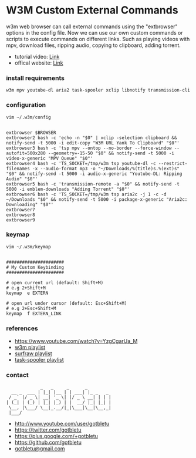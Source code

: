 # W3M Custom External Commands
w3m web browser can call external commands using the "extbrowser" options in the config file.
Now we can use our own custom commands or scripts to execute commands on different links.
Such as playing videos with mpv, download files, ripping audio, copying to clipboard, adding torrent.
* tutorial video: [Link](https://www.youtube.com/watch?v=YzgCgarUa_M)
* offical website: [Link](https://www.youtube.com/user/gotbletu)

### install requirements
    w3m mpv youtube-dl aria2 task-spooler xclip libnotify transmission-cli

### configuration
    vim ~/.w3m/config
    

    extbrowser $BROWSER
    extbrowser2 bash -c 'echo -n "$0" | xclip -selection clipboard && notify-send -t 5000 -i edit-copy "W3M URL Yank To Clipboard" "$0"'
    extbrowser3 bash -c 'tsp mpv --ontop --no-border --force-window --autofit=500x280 --geometry=-15-50 "$0" && notify-send -t 5000 -i video-x-generic "MPV Queue" "$0"'
    extbrowser4 bash -c 'TS_SOCKET=/tmp/w3m tsp youtube-dl -c --restrict-filenames -x --audio-format mp3 -o "~/Downloads/%(title)s.%(ext)s" "$0" && notify-send -t 5000 -i audio-x-generic "Youtube-DL: Ripping Audio" "$0"'
    extbrowser5 bash -c 'transmission-remote -a "$0" && notify-send -t 5000 -i emblem-downloads "Adding Torrent" "$0"'
    extbrowser6 bash -c 'TS_SOCKET=/tmp/w3m tsp aria2c -j 1 -c -d ~/Downloads "$0" && notify-send -t 5000 -i package-x-generic "Aria2c: Downloading" "$0"'
    extbrowser7
    extbrowser8
    extbrowser9


### keymap
    vim ~/.w3m/keymap


    ######################
    # My Custom Keybinding
    ######################
    
    # open current url (default: Shift+M)
    # e.g 2+Shift+M
    keymap  e EXTERN
    
    # open url under cursor (default: Esc+Shift+M)
    # e.g 2+Esc+Shift+M
    keymap  f EXTERN_LINK

### references
- https://www.youtube.com/watch?v=YzgCgarUa_M
- [w3m playlist](https://www.youtube.com/playlist?list=plqv94xwu9zz35yv0s6zmid5jos8qu19kh)
- [surfraw playlist](https://www.youtube.com/playlist?list=plqv94xwu9zz2e-ldbmbpdasa6a6jf4nyz)
- [task-spooler playlist](https://www.youtube.com/playlist?list=plqv94xwu9zz3qfx2jqahotg54nt0fq3vu)

### contact

                 _   _     _      _         
      __ _  ___ | |_| |__ | | ___| |_ _   _ 
     / _` |/ _ \| __| '_ \| |/ _ \ __| | | |
    | (_| | (_) | |_| |_) | |  __/ |_| |_| |
     \__, |\___/ \__|_.__/|_|\___|\__|\__,_|
     |___/                                  

- http://www.youtube.com/user/gotbletu
- https://twitter.com/gotbletu
- https://plus.google.com/+gotbletu
- https://github.com/gotbletu
- gotbletu@gmail.com

